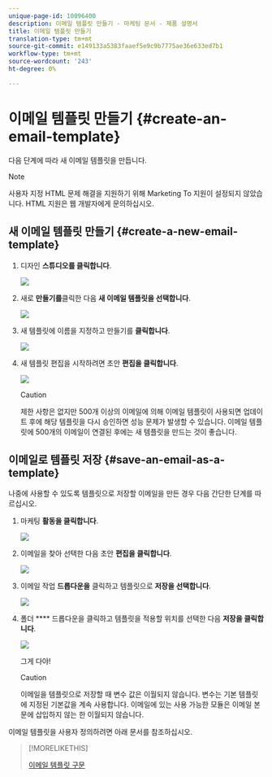 ```yaml
---
unique-page-id: 10096400
description: 이메일 템플릿 만들기 - 마케팅 문서 - 제품 설명서
title: 이메일 템플릿 만들기
translation-type: tm+mt
source-git-commit: e149133a5383faaef5e9c9b7775ae36e633ed7b1
workflow-type: tm+mt
source-wordcount: '243'
ht-degree: 0%

---
```



# 이메일 템플릿 만들기 {#create-an-email-template}

다음 단계에 따라 새 이메일 템플릿을 만듭니다.

>[!NOTE]
>
>사용자 지정 HTML 문제 해결을 지원하기 위해 Marketing To 지원이 설정되지 않았습니다. HTML 지원은 웹 개발자에게 문의하십시오.

## 새 이메일 템플릿 만들기 {#create-a-new-email-template}

1. 디자인 **스튜디오를 클릭합니다**.

   ![](assets/designstudio.png)

1. 새로 **만들기를**&#x200B;클릭한 다음 **새 이메일 템플릿을 선택합니다**.

   ![](assets/ds-two.png)

1. 새 템플릿에 이름을 지정하고 만들기를 **클릭합니다**.

   ![](assets/three-1.png)

1. 새 템플릿 편집을 시작하려면 초안 **편집을 클릭합니다**.

   ![](assets/4.png)

   >[!CAUTION]
   >
   >제한 사항은 없지만 500개 이상의 이메일에 의해 이메일 템플릿이 사용되면 업데이트 후에 해당 템플릿을 다시 승인하면 성능 문제가 발생할 수 있습니다. 이메일 템플릿에 500개의 이메일이 연결된 후에는 새 템플릿을 만드는 것이 좋습니다.

## 이메일로 템플릿 저장 {#save-an-email-as-a-template}

나중에 사용할 수 있도록 템플릿으로 저장할 이메일을 만든 경우 다음 간단한 단계를 따르십시오.

1. 마케팅 **활동을 클릭합니다**.

   ![](assets/one.png)

1. 이메일을 찾아 선택한 다음 초안 **편집을 클릭합니다**.

   ![](assets/two-1.png)

1. 이메일 작업 **드롭다운을** 클릭하고 템플릿으로 **저장을 선택합니다**.

   ![](assets/four-1.png)

1. 폴더 **** 드롭다운을 클릭하고 템플릿을 적용할 위치를 선택한 다음 **저장을 클릭합니다**.

   ![](assets/five-1.png)

   그게 다야!

   >[!CAUTION]
   >
   >이메일을 템플릿으로 저장할 때 변수 값은 이월되지 않습니다. 변수는 기본 템플릿에 지정된 기본값을 계속 사용합니다. 이메일에 있는 사용 가능한 모듈은 이메일 본문에 삽입하지 않는 한 이월되지 않습니다.

이메일 템플릿을 사용자 정의하려면 아래 문서를 참조하십시오.

>[!MORELIKETHIS]
>
>[이메일 템플릿 구문](email-template-syntax.md)

